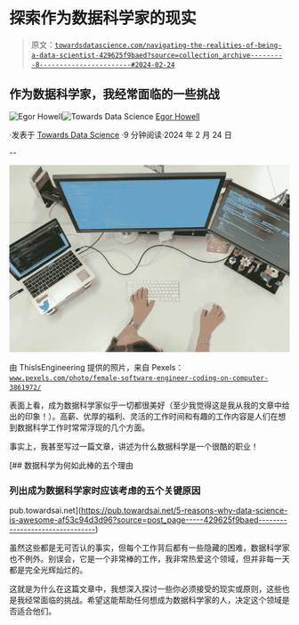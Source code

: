 # 探索作为数据科学家的现实

> 原文：[`towardsdatascience.com/navigating-the-realities-of-being-a-data-scientist-429625f9baed?source=collection_archive---------8-----------------------#2024-02-24`](https://towardsdatascience.com/navigating-the-realities-of-being-a-data-scientist-429625f9baed?source=collection_archive---------8-----------------------#2024-02-24)

## 作为数据科学家，我经常面临的一些挑战

[](https://medium.com/@egorhowell?source=post_page---byline--429625f9baed--------------------------------)![Egor Howell](https://medium.com/@egorhowell?source=post_page---byline--429625f9baed--------------------------------)[](https://towardsdatascience.com/?source=post_page---byline--429625f9baed--------------------------------)![Towards Data Science](https://towardsdatascience.com/?source=post_page---byline--429625f9baed--------------------------------) [Egor Howell](https://medium.com/@egorhowell?source=post_page---byline--429625f9baed--------------------------------)

·发表于 [Towards Data Science](https://towardsdatascience.com/?source=post_page---byline--429625f9baed--------------------------------) ·9 分钟阅读·2024 年 2 月 24 日

--

![](img/96ef7018570a5205b78d665e662adc13.png)

由 ThisIsEngineering 提供的照片，来自 Pexels：[`www.pexels.com/photo/female-software-engineer-coding-on-computer-3861972/`](https://www.pexels.com/photo/female-software-engineer-coding-on-computer-3861972/)

表面上看，成为数据科学家似乎一切都很美好（至少我觉得这是我从我的文章中给出的印象！）。高薪、优厚的福利、灵活的工作时间和有趣的工作内容是人们在想到数据科学工作时常常浮现的几个方面。

事实上，我甚至写过一篇文章，讲述为什么数据科学是一个很酷的职业！

[](https://pub.towardsai.net/5-reasons-why-data-science-is-awesome-af53c94d3d96?source=post_page-----429625f9baed--------------------------------) [## 数据科学为何如此棒的五个理由

### 列出成为数据科学家时应该考虑的五个关键原因

pub.towardsai.net](https://pub.towardsai.net/5-reasons-why-data-science-is-awesome-af53c94d3d96?source=post_page-----429625f9baed--------------------------------)

虽然这些都是无可否认的事实，但每个工作背后都有一些隐藏的困难，数据科学家也不例外。别误会，它是一个非常棒的工作，我非常热爱这个领域，但并非每一天都是完全光辉灿烂的。

这就是为什么在这篇文章中，我想深入探讨一些你必须接受的现实或原则，这些也是我经常面临的挑战。希望这能帮助任何想成为数据科学家的人，决定这个领域是否适合他们。
